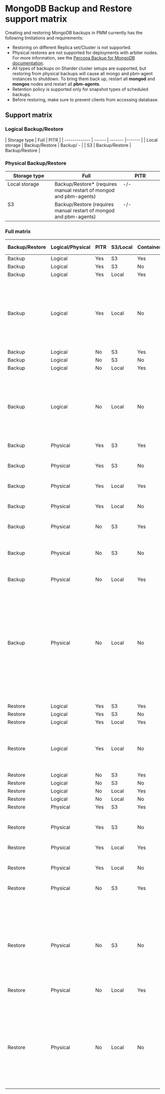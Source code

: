 # MongoDB Backup and Restore support matrix

Creating and restoring MongoDB backups in PMM currently has the following limitations and requirements:

- Restoring on different Replica set/Cluster is not supported.
- Physical restores are not supported for deployments with arbiter nodes. For more information, see the [Percona Backup for MongoDB documentation](https://docs.percona.com/percona-backup-mongodb/usage/restore.html#physical-restore-known-limitations).
- All types of backups on Sharder cluster setups are supported, but restoring from physical backups will cause all mongo and pbm-agent instances to shutdown. To bring them back up, restart all **mongod** and **mongos** nodes and restart all **pbm-agents**. 
- Retention policy is supported only for snapshot types of scheduled backups.
- Before restoring, make sure to prevent clients from accessing database.

<style>
  table th:first-of-type {
    width: 5%
  }
  table th:nth-of-type(2) {
    width: 5%
  }
  table th:nth-of-type(3) {
    width: 5%
  }
  table th:nth-of-type(4) {
    width: 5%
  }
  table th:nth-of-type(5) {
    width: 5%
  }
  table th:nth-of-type(6) {
    width: 10%
  }
  table td {
    text-align:left; vertical-align: top;
  }
</style>


## Support matrix

### Logical Backup/Restore

|    Storage type           | Full   | PITR    |
| ------------- | ------ | ------- |------- |
| Local storage | Backup/Restore | Backup/ - |
| S3            | Backup/Restore | Backup/Restore |



### Physical Backup/Restore

|      Storage type          | Full   | PITR      |
| ------------- | ------ | --------- |
| Local storage | Backup/Restore* (requires manual restart of mongod and pbm-agents) | -/-|
| S3            | Backup/Restore (requires manual restart of mongod and pbm-agents) |  -/-|


### Full matrix

<style>
  table th:first-of-type {
    width: 5%
  }
  table th:nth-of-type(2) {
    width: 5%
  }
  table th:nth-of-type(3) {
    width: 5%
  }
  table th:nth-of-type(4) {
    width: 5%
  }
  table th:nth-of-type(5) {
    width: 5%
  }
  table th:nth-of-type(6) {
    width: 10%
  }
  table td {
    text-align:left; vertical-align: top;
  }
</style>

| Backup/Restore | Logical/Physical | PITR | S3/Local | Containerized | Support level| Comments                                                                      |
| -------------- | ---------------- | ---- | -------- | ------------- | --------------------------------------- | ----------------------------------------------------------------------------- |
| Backup         | Logical          | Yes  | S3       | Yes           | <b style="color:#5794f2;"><b style="color:#5794f2;">Full</b></b>                                  |                                                                               |
| Backup         | Logical          | Yes  | S3       | No            | <b style="color:#5794f2;">Full</b>                                    |                                                                               |
| Backup         | Logical          | Yes  | Local    | Yes           | <b style="color:#5794f2;">Full</b>                                    | Requires user to mount remote folder properly                                 |
| Backup         | Logical          | Yes  | Local    | No            | <b style="color:#5794f2;">Full</b>                                    | Requires user to mount remote folder properly                                 |
| Backup         | Logical          | No   | S3       | Yes           | <b style="color:#5794f2;">Full</b>                                    |                                                                               |
| Backup         | Logical          | No   | S3       | No            | <b style="color:#5794f2;">Full</b>                                    |                                                                               |
| Backup         | Logical          | No   | Local    | Yes           | <b style="color:#5794f2;">Full</b>                                    | Requires user to mount remote folder properly                                 |
| Backup         | Logical          | No   | Local    | No            | <b style="color:#5794f2;">Full</b>                                    | Requires user to mount remote folder properly                                 |
| Backup         | Physical         | Yes  | S3       | Yes           | <b style="color:#e36526;">No</b>                                       | Not availabe in PBM                                                           |
| Backup         | Physical         | Yes  | S3       | No            | <b style="color:#e36526;">No</b>                                       | Not availabe in PBM                                                           |
| Backup         | Physical         | Yes  | Local    | Yes           | <b style="color:#e36526;">No</b>                                       | Not availabe in PBM                                                           |
| Backup         | Physical         | Yes  | Local    | No            | <b style="color:#e36526;">No</b>                                      | Not availabe in PBM                                                           |
| Backup         | Physical         | No   | S3       | Yes           | <b style="color:#5794f2;">Full</b>                                    | Perona server for MongoDB only                                                |
| Backup         | Physical         | No   | S3       | No            | <b style="color:#5794f2;">Full</b>                                    | Perona server for MongoDB only                                                |
| Backup         | Physical         | No   | Local    | Yes           | <b style="color:#5794f2;">Full</b>                                    | Perona server for MongoDB only; Requires user to mount remote folder properly |
| Backup         | Physical         | No   | Local    | No            | <b style="color:#5794f2;">Full</b>                                    | Perona server for MongoDB only; Requires user to mount remote folder properly |
| Restore        | Logical          | Yes  | S3       | Yes           | <b style="color:#5794f2;">Full</b>                                    |                                                                               |
| Restore        | Logical          | Yes  | S3       | No            | <b style="color:#5794f2;">Full</b>                                    |                                                                               |
| Restore        | Logical          | Yes  | Local    | Yes           | <b style="color:#e36526;">No</b>                                      | Missing timeranges API in PMM                                                 |
| Restore        | Logical          | Yes  | Local    | No            |<b style="color:#e36526;">No</b>                                      | Missing timeranges API in PMM                                                 |
| Restore        | Logical          | No   | S3       | Yes           | <b style="color:#5794f2;">Full</b>                                    |                                                                               |
| Restore        | Logical          | No   | S3       | No            | <b style="color:#5794f2;">Full</b>                                    |                                                                               |
| Restore        | Logical          | No   | Local    | Yes           | <b style="color:#5794f2;">Full</b>                                    |                                                                               |
| Restore        | Logical          | No   | Local    | No            | <b style="color:#5794f2;">Full</b>                                    |                                                                               |
| Restore        | Physical         | Yes  | S3       | Yes           | <b style="color:#e36526;">No</b>                                       | Not availabe in PBM                                                           |
| Restore        | Physical         | Yes  | S3       | No            | <b style="color:#e36526;">No</b>                                     | Not availabe in PBM                                                           |
| Restore        | Physical         | Yes  | Local    | Yes           | <b style="color:#e36526;">No</b>                                       | Not availabe in PBM                                                           |
| Restore        | Physical         | Yes  | Local    | No            | <b style="color:#e36526;">No</b>                                       | Not availabe in PBM                                                           |
| Restore        | Physical         | No   | S3       | Yes           | <b style="color:#e36526;">No</b>                                      | Supported for cases when stopping mongod doesn't cause container to stop      |
| Restore        | Physical         | No   | S3       | No            | Partial                                 | Requires user to restart mongod and pbm-agents manually                       |
| Restore        | Physical         | No   | Local    | Yes           | <b style="color:#e36526;">No</b>                                     | Supported for cases when stopping mongod doesn't cause container to stop      |
| Restore        | Physical         | No   | Local    | No            | Partial                                 | Requires user to restart mongod and pbm-agents manually                       |